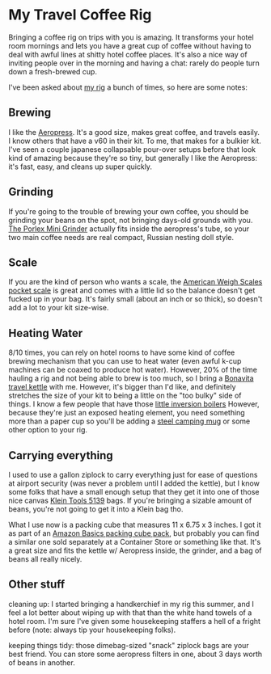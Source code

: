 My Travel Coffee Rig
===============

Bringing a coffee rig on trips with you is amazing. It transforms your hotel room mornings and lets you have a great cup of coffee without having to deal with awful lines at shitty hotel coffee places. It's also a nice way of inviting people over in the morning and having a chat: rarely do people turn down a fresh-brewed cup.

I've been asked about [my rig](https://twitter.com/dansinker/status/570186554301239296) a bunch of times, so here are some notes:

Brewing
------
I like the [Aeropress](http://www.amazon.com/Aeropress-Coffee-and-Espresso-Maker/dp/B0047BIWSK/ref=sr_1_1?ie=UTF8&qid=1420581251&sr=8-1&keywords=aeropress). It's a good size, makes great coffee, and travels easily. I know others that have a v60 in their kit. To me, that makes for a bulkier kit. I've seen a couple japanese collapsable pour-over setups before that look kind of amazing because they're so tiny, but generally I like the Aeropress: it's fast, easy, and cleans up super quickly.

Grinding
------
If you're going to the trouble of brewing your own coffee, you should be grinding your beans on the spot, not bringing days-old grounds with you. [The Porlex Mini Grinder](http://www.amazon.com/Porlex-Mini-Stainless-Coffee-Grinder/dp/B0044ZA066/ref=sr_1_1?ie=UTF8&qid=1420581420&sr=8-1&keywords=porlex+mini) actually fits inside the aeropress's tube, so your two main coffee needs are real compact, Russian nesting doll style.

Scale
------
If you are the kind of person who wants a scale, the [American Weigh Scales pocket scale](http://www.amazon.com/American-Weigh-Scales-AMW-SC-2KG-Digital/dp/B001RF3XJ2/ref=sr_1_3?ie=UTF8&qid=1420581584&sr=8-3&keywords=american+weigh+scale) is great and comes with a little lid so the balance doesn't get fucked up in your bag. It's fairly small (about an inch or so thick), so doesn't add a lot to your kit size-wise.

Heating Water
------
8/10 times, you can rely on hotel rooms to have some kind of coffee brewing mechanism that you can use to heat water (even awful k-cup machines can be coaxed to produce hot water). However, 20% of the time hauling a rig and not being able to brew is too much, so I bring a [Bonavita travel kettle](https://www.amazon.com/Bonavita-0-5L-Kettle-Stainless-Steel/dp/B008YQLZOW/ref=sr_1_4?ie=UTF8&qid=1521659815&sr=8-4&keywords=travel+kettle) with me. However, it's bigger than I'd like, and definitely stretches the size of your kit to being a little on the "too bulky" side of things. I know a few people that have those [little inversion boilers](https://www.amazon.com/Norpro-Electric-Immersion-Heater-Warmer/dp/B01M0TB9PI/ref=sr_1_2_sspa?ie=UTF8&qid=1521660221&sr=8-2-spons&keywords=immersion+heater&psc=1&smid=A11EYKSAQIHQDV) However, because they're just an exposed heating element, you need something more than a paper cup so you'll be adding a [steel camping mug](http://www.amazon.com/Texsport-Insulated-Stainless-Steel-Mug-/dp/B001VNPV0E/ref=sr_1_1?ie=UTF8&qid=1420581898&sr=8-1&keywords=steel+camping+mug) or some other option to your rig.

Carrying everything
------
I used to use a gallon ziplock to carry everything just for ease of questions at airport security (was never a problem until I added the kettle), but I know some folks that have a small enough setup that they get it into one of those nice canvas [Klein Tools 5139](http://www.amazon.com/Klein-5139-2-Inch-Canvas-Zipper/dp/B000BQRCKY/ref=sr_1_4?ie=UTF8&qid=1420581921&sr=8-4&keywords=klein+tools+bag) bags. If you're bringing a sizable amount of beans, you're not going to get it into a Klein bag tho.

What I use now is a packing cube that measures 11 x 6.75 x 3 inches. I got it as part of an [Amazon Basics packing cube pack](https://www.amazon.com/AmazonBasics-4-Piece-Packing-Cube-Set/dp/B014VBGUCA/ref=sr_1_11?ie=UTF8&qid=1521659884&sr=8-11&keywords=packing%2Bcubes&th=1), but probably you can find a similar one sold separately at a Container Store or something like that. It's a great size and fits the kettle w/ Aeropress inside, the grinder, and a bag of beans all really nicely.

Other stuff
-------
cleaning up: I started bringing a handkerchief in my rig this summer, and I feel a lot better about wiping up with that than the white hand towels of a hotel room. I'm sure I've given some housekeeping staffers a hell of a fright before (note: always tip your housekeeping folks).

keeping things tidy: those dimebag-sized "snack" ziplock bags are your best friend. You can store some aeropress filters in one, about 3 days worth of beans in another.
